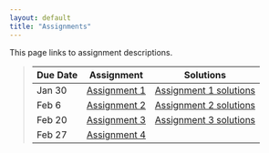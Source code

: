 ```yaml
---
layout: default
title: "Assignments"
---
```


This page links to assignment descriptions.

> Due Date |                Assignment               | Solutions |
> -------- | --------------------------------------- | --------- |
> Jan 30   | [Assignment 1](../assign/assign01.html) | [Assignment 1 solutions](../assign/sol/assign01sol.pdf)|
> Feb 6    | [Assignment 2](../assign/assign02.html) | [Assignment 2 solutions](../assign/sol/assign02sol.pdf)|
> Feb 20   | [Assignment 3](../assign/assign03.html) | [Assignment 3 solutions](../assign/sol/assign03sol.pdf)|
> Feb 27   | [Assignment 4](../assign/assign04.html) |                                                        |
